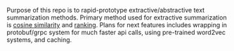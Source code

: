 Purpose of this repo is to rapid-prototype extractive/abstractive text summarization methods. Primary method used for extractive summarization is [cosine similarity](https://www.tensorflow.org/api_docs/python/tf/keras/losses/CosineSimilarity) and [ranking](https://arxiv.org/abs/1703.09902v1). Plans for next features includes wrapping in protobuf/grpc system for much faster api calls, using pre-trained word2vec systems, and caching.
